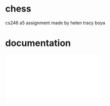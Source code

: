 # chess
cs246 a5 assignment
made by helen tracy boya
# documentation
![documentation](./Chess%20Documentation%20.pdf)
